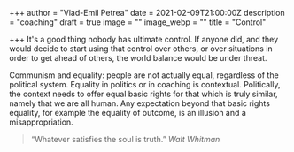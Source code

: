 +++
author = "Vlad-Emil Petrea"
date = 2021-02-09T21:00:00Z
description = "coaching"
draft = true
image = ""
image_webp = ""
title = "Control"

+++
It's a good thing nobody has ultimate control. If anyone did, and they would decide to start using that control over others, or over situations in order to get ahead of others, the world balance would be under threat.

Communism and equality: people are not actually equal, regardless of the political system. Equality in politics or in coaching is contextual. Politically, the context needs to offer equal basic rights for that which is truly similar, namely that we are all human. Any expectation beyond that basic rights equality, for example the equality of outcome, is an illusion and a misappropriation.  

> “Whatever satisfies the soul is truth.” _Walt Whitman_